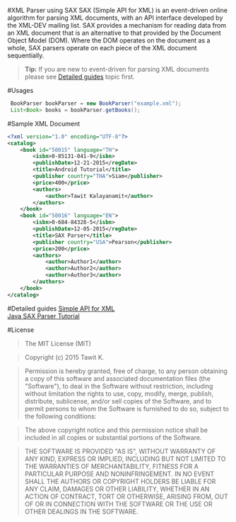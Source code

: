 
#XML Parser using SAX
SAX (Simple API for XML) is an event-driven online algorithm for parsing XML documents, with an API interface developed by the XML-DEV mailing list. SAX provides a mechanism for reading data from an XML document that is an alternative to that provided by the Document Object Model (DOM). Where the DOM operates on the document as a whole, SAX parsers operate on each piece of the XML document sequentially.

>
> **Tip:** If you are new to event-driven for parsing XML documents please see [Detailed guides](https://github.com/armistize/SAXParser-XML#detailed-guides) topic first.
>

#Usages
```JAVA
 BookParser bookParser = new BookParser("example.xml");
 List<Book> books = bookParser.getBooks();
```

#Sample XML Document 
```XML
<?xml version="1.0" encoding="UTF-8"?>
<catalog>
    <book id="50015" language="TH">
        <isbn>0-85131-041-9</isbn>
        <publishDate>12-21-2015</regDate>
        <title>Android Tutorial</title>
        <publisher country="THA">Siam</publisher>
        <price>400</price>
        <authors>
            <author>Tawit Kalayanamit</author>
        </authors>
    </book>
    <book id="50016" language="EN">
        <isbn>0-684-84328-5</isbn>
        <publishDate>12-05-2015</regDate>
        <title>SAX Parser</title>
        <publisher country="USA">Pearson</publisher>
        <price>200</price>
        <authors>
            <author>Author1</author>
            <author>Author2</author>
            <author>Author3</author>
        </authors>
    </book>
</catalog>
```

#Detailed guides
[Simple API for XML](https://en.wikipedia.org/wiki/Simple_API_for_XML)  
[Java SAX Parser Tutorial](http://www.tutorialspoint.com/java_xml/java_sax_parse_document.htm)

#License
>The MIT License (MIT)

>Copyright (c) 2015 Tawit K.

>Permission is hereby granted, free of charge, to any person obtaining a copy
>of this software and associated documentation files (the "Software"), to deal
>in the Software without restriction, including without limitation the rights
>to use, copy, modify, merge, publish, distribute, sublicense, and/or sell
>copies of the Software, and to permit persons to whom the Software is
>furnished to do so, subject to the following conditions:

>The above copyright notice and this permission notice shall be included in all
>copies or substantial portions of the Software.

>THE SOFTWARE IS PROVIDED "AS IS", WITHOUT WARRANTY OF ANY KIND, EXPRESS OR IMPLIED, INCLUDING BUT NOT LIMITED TO THE WARRANTIES OF MERCHANTABILITY, FITNESS FOR A PARTICULAR PURPOSE AND NONINFRINGEMENT. IN NO EVENT SHALL THE AUTHORS OR COPYRIGHT HOLDERS BE LIABLE FOR ANY CLAIM, DAMAGES OR OTHER LIABILITY, WHETHER IN AN ACTION OF CONTRACT, TORT OR OTHERWISE, ARISING FROM, OUT OF OR IN CONNECTION WITH THE SOFTWARE OR THE USE OR OTHER DEALINGS IN THE SOFTWARE.
